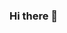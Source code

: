 ### Hi there 👋

<!--
**yidanzhu997/yidanzhu997** is a ✨ _special_ ✨ repository because its `README.md` (this file) appears on your GitHub profile.

<p align="center">
<a href="https://www.linkedin.com/in/danielle-zhu-989972139/">
<img align="center" alt="Simon's LinkedIN" width="22px" src="https://raw.githubusercontent.com/peterthehan/peterthehan/master/assets/linkedin.svg" />
</a>



Here are some ideas to get you started:

- 🔭 I’m currently working on ...
- 🌱 I’m currently learning ...
- 👯 I’m looking to collaborate on ...
- 🤔 I’m looking for help with ...
- 💬 Ask me about ...
- 📫 How to reach me: ...
- 😄 Pronouns: ...
- ⚡ Fun fact: ...
-->
